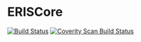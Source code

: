 # ERISCore
[![Build Status](https://app.travis-ci.com/bmonkaba/ERISCore.svg?branch=master)](https://app.travis-ci.com/bmonkaba/ERISCore)
<a href="https://scan.coverity.com/projects/bmonkaba-eriscore">
  <img alt="Coverity Scan Build Status"
       src="https://scan.coverity.com/projects/21765/badge.svg"/>
</a>
